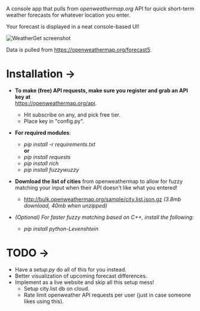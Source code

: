 A console app that pulls from _openweathermap.org_ API for quick short-term weather forecasts for whatever location you enter.

Your forecast is displayed in a neat console-based UI!  
  
  ![WeatherGet screenshot](https://i.imgur.com/TXtpYcF.gif)  
  
Data is pulled from https://openweathermap.org/forecast5.

# Installation ->
- **To make (free) API requests, make sure you register and grab an API key at**  
  https://openweathermap.org/api. 
  - Hit subscribe on any, and pick free tier.
  - Place key in "config.py".  
- **For required modules**: 
  - _pip install -r requirements.txt_  
    **or**
  - _pip install requests_
  - _pip install rich_ 
  - _pip install fuzzywuzzy_

- **Download the list of cities** from openweathermap to allow for fuzzy matching your input when their API doesn't like what you entered!
  - http://bulk.openweathermap.org/sample/city.list.json.gz _(3.8mb download, 40mb when unzipped)_

- _(Optional) For faster fuzzy matching based on C++, install the following:_
  - _pip install python-Levenshtein_

# TODO ->  
- Have a _setup.py_ do all of this for you instead.
- Better visualization of upcoming forecast differences.
- Implement as a live website and skip all this setup mess!
  - Setup city.list db on cloud.
  - Rate limit openweather API requests per user (just in case someone likes using this).
